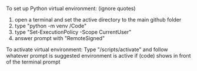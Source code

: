 To set up Python virtual environment: (ignore quotes)
1) open a terminal and set the active directory to the main github folder
2) type "python -m venv /Code"
3) type "Set-ExecutionPolicy -Scope CurrentUser"
4) answer prompt with "RemoteSigned" 


To activate virtual environment: 
Type "/scripts/activate" and follow whatever prompt is suggested
environment is active if (code) shows in front of the terminal prompt